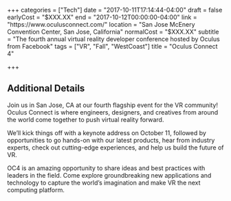 +++
categories = ["Tech"]
date = "2017-10-11T17:14:44-04:00"
draft = false
earlyCost = "$XXX.XX"
end = "2017-10-12T00:00:00-04:00"
link = "https://www.oculusconnect.com/"
location = "San Jose McEnery Convention Center, San Jose, California"
normalCost = "$XXX.XX"
subtitle = "The fourth annual virtual reality developer conference hosted by Oculus from Facebook"
tags = ["VR", "Fall", "WestCoast"]
title = "Oculus Connect 4"

+++
<!--more-->

## Additional Details

Join us in San Jose, CA at our fourth flagship event for the VR community! Oculus Connect is where engineers, designers, and creatives from around the world come together to push virtual reality forward.

We’ll kick things off with a keynote address on October 11, followed by opportunities to go hands-on with our latest products, hear from industry experts, check out cutting-edge experiences, and help us build the future of VR.

OC4 is an amazing opportunity to share ideas and best practices with leaders in the field. Come explore groundbreaking new applications and technology to capture the world’s imagination and make VR the next computing platform.